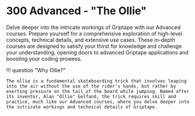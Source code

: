 # 300 Advanced - "The Ollie"
Delve deeper into the intricate workings of Griptape with our Advanced courses. Prepare yourself for a comprehensive exploration of high-level concepts, technical details, and extensive use cases. These in-depth courses are designed to satisfy your thirst for knowledge and challenge your understanding, opening doors to advanced Griptape applications and boosting your coding prowess.

!!! question "Why Ollie?"

    The ollie is a fundamental skateboarding trick that involves leaping into the air without the use of the rider's hands, but rather by exerting pressure on the tail of the board while jumping. Named after its inventor, Alan "Ollie" Gelfand, the trick requires skill and practice, much like our Advanced courses, where you delve deeper into the intricate workings and technical details of Griptape.

